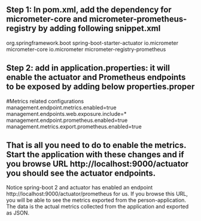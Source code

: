 ## Step 1: In pom.xml, add the dependency for micrometer-core and micrometer-prometheus-registry by adding following snippet.xml

<!-- Spring boot actuator to expose metrics endpoint -->
<dependency>
    <groupId>org.springframework.boot</groupId>
    <artifactId>spring-boot-starter-actuator</artifactId>
</dependency>
<!-- Micormeter core dependecy  -->
<dependency>
    <groupId>io.micrometer</groupId>
    <artifactId>micrometer-core</artifactId>
</dependency>
<!-- Micrometer Prometheus registry  -->
<dependency>
    <groupId>io.micrometer</groupId>
    <artifactId>micrometer-registry-prometheus</artifactId>
</dependency>

## Step 2: add in application.properties: it will enable the actuator and Prometheus endpoints to be exposed by adding below properties.proper


#Metrics related configurations
management.endpoint.metrics.enabled=true
management.endpoints.web.exposure.include=*
management.endpoint.prometheus.enabled=true
management.metrics.export.prometheus.enabled=true

## That is all you need to do to enable the metrics. Start the application with these changes and if you browse URL http://localhost:9000/actuator you should see the actuator endpoints.

Notice spring-boot 2 and actuator has enabled an endpoint http://localhost:9000/actuator/prometheus for us. If you browse this URL, you will be able to see the metrics exported from the person-application. The data is the actual metrics collected from the application and exported as JSON.
